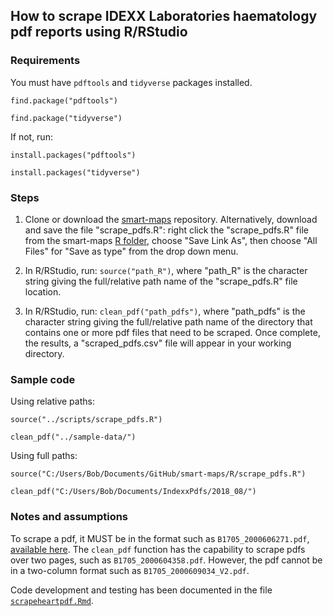 ## How to scrape IDEXX Laboratories haematology pdf reports using R/RStudio

### Requirements

You must have `pdftools` and `tidyverse` packages installed.

`find.package("pdftools")`

`find.package("tidyverse")`

If not, run:

`install.packages("pdftools")`

`install.packages("tidyverse")`

### Steps

1.  Clone or download the [smart-maps](https://github.com/HealthHackAu2018/smart-maps) repository. Alternatively, download and save the file "scrape_pdfs.R": right click the "scrape_pdfs.R" file from the smart-maps [R folder](https://github.com/HealthHackAu2018/smart-maps/tree/master/R), choose "Save Link As", then choose "All Files" for "Save as type" from the drop down menu.

2. In R/RStudio, run: `source("path_R")`, where "path_R" is the character string giving the full/relative path name of the "scrape_pdfs.R" file location.

3. In R/RStudio, run: `clean_pdf("path_pdfs")`, where "path_pdfs" is the character string giving the full/relative path name of the directory that contains one or more pdf files that need to be scraped. Once complete, the results, a "scraped_pdfs.csv" file will appear in your working directory.

### Sample code

Using relative paths:

`source("../scripts/scrape_pdfs.R")`

`clean_pdf("../sample-data/")`

Using full paths:

`source("C:/Users/Bob/Documents/GitHub/smart-maps/R/scrape_pdfs.R")`

`clean_pdf("C:/Users/Bob/Documents/IndexxPdfs/2018_08/")`

### Notes and assumptions

To scrape a pdf, it MUST be in the format such as `B1705_2000606271.pdf`, [available here](https://github.com/HealthHackAu2018/smart-maps/tree/master/sample-data). The `clean_pdf` function has the capability to scrape pdfs over two pages, such as `B1705_2000604358.pdf`. However, the pdf cannot be in a two-column format such as `B1705_2000609034_V2.pdf`.

Code development and testing has been documented in the file [`scrapeheartpdf.Rmd`](https://github.com/HealthHackAu2018/smart-maps/blob/master/R/scrapeheartpdf.Rmd).
